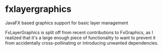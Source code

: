# fxlayergraphics
JavaFX based graphics support for basic layer management

FxLayerGraphics is split off from recent contributions to FxGraphics, as I realized that it's a large enough piece of functionality to want to prevent it from accidentally cross-pollinating or introducing unwanted dependencies.
